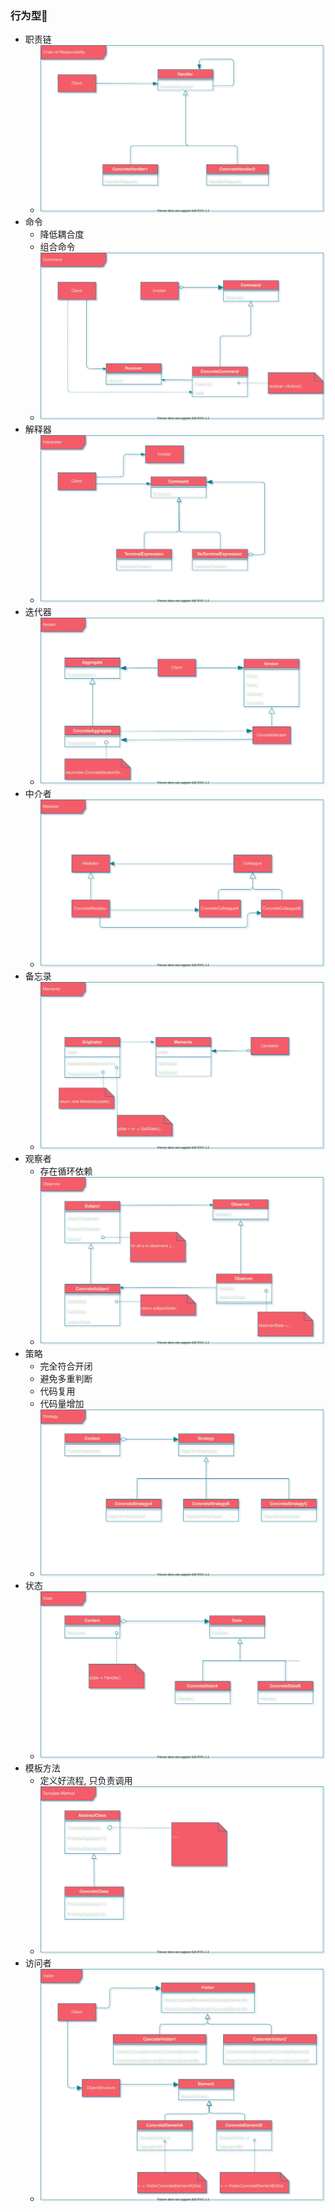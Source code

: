 ### 行为型🚀️

- 职责链
  - ![chain of responsibility](../images/chainofresponsibility.svg)
- 命令
    - 降低耦合度
    - 组合命令
    - ![command](../images/command.svg)
- 解释器
  - ![interpreter](../images/interpreter.svg)
- 迭代器
  - ![Iterator](../images/Iterator.svg)
- 中介者
  - ![mediator](../images/mediator.svg)
- 备忘录
  - ![memento](../images/memento.svg)
- 观察者
    - 存在循环依赖
    - ![observer](../images/observer.svg)
- 策略
    - 完全符合开闭
    - 避免多重判断
    - 代码复用
    - 代码量增加
    - ![strategy](../images/strategy.svg)
- 状态
  - ![state](../images/state.svg)
- 模板方法
    - 定义好流程, 只负责调用
    - ![template method](../images/templatemethod.svg)
- 访问者
  - ![visitor](../images/visitor.svg)